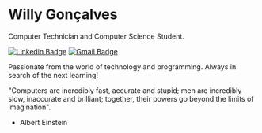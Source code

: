 # Willy Gonçalves

Computer Technician and Computer Science Student.

[![Linkedin Badge](https://img.shields.io/badge/-Willy%20Gonçalves-20639B?style=flat-square&logo=Linkedin&logoColor=white&link=https://www.linkedin.com/in/willy-gon%C3%A7alves-1806/)](https://www.linkedin.com/in/willy-gon%C3%A7alves-1806/) 
[![Gmail Badge](https://img.shields.io/badge/-willygoncalvescampos@gmail.com-B23121?style=flat-square&logo=Gmail&logoColor=white&link=mailto:willygoncalvescampos@gmail.com)](mailto:willygoncalvescampos@gmail.com)

Passionate from the world of technology and programming. Always in search of the next learning!


"Computers are incredibly fast, accurate and stupid; men are incredibly slow, inaccurate and brilliant; together, their powers go beyond the limits of imagination".
- Albert Einstein
